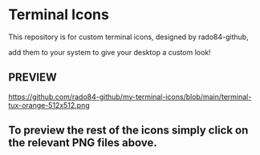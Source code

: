 # Terminal Icons 

This repository is for custom terminal icons, designed by rado84-github, 

add them to your system to give your desktop a custom look!

## PREVIEW

https://github.com/rado84-github/my-terminal-icons/blob/main/terminal-tux-orange-512x512.png

## To preview the rest of the icons simply click on the relevant PNG files above.
